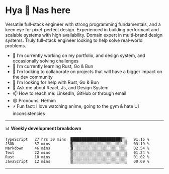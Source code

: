 # Hya 👋 Nas here

Versatile full-stack engineer with strong programming fundamentals, and a keen eye for pixel-perfect design. Experienced in building performant and scalable systems with high availability. Domain expert in multi-brand design systems. Truly full-stack engineer looking to help solve real-world problems.

- 🔭 I’m currently working on my portfolio, and design system, and occasionally solving challenges
- 🌱 I’m currently learning Rust, Go & Bun
- 👯 I’m looking to collaborate on projects that will have a bigger impact on the dev community
- 🤔 I’m looking for help with Rust, Go & Bun
- 💬 Ask me about React, Js, and Design System
- 📫 How to reach me: LinkedIn, GitHub or through email
- 😄 Pronouns: He/him
- ⚡ Fun fact: I love watching anime, going to the gym & hate UI inconsistencies

-------
📊 **Weekly development breakdown**
<!--START_SECTION:waka-->

```text
TypeScript   27 hrs 30 mins  ██████████████████████▓░░   91.16 %
JSON         57 mins         ▓░░░░░░░░░░░░░░░░░░░░░░░░   03.19 %
Markdown     46 mins         ▓░░░░░░░░░░░░░░░░░░░░░░░░   02.54 %
Text         22 mins         ▒░░░░░░░░░░░░░░░░░░░░░░░░   01.24 %
Rust         18 mins         ▒░░░░░░░░░░░░░░░░░░░░░░░░   01.02 %
JavaScript   12 mins         ▒░░░░░░░░░░░░░░░░░░░░░░░░   00.69 %
```

<!--END_SECTION:waka-->
-------
